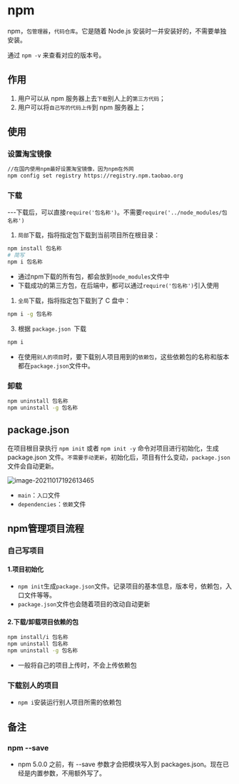 # npm

npm，`包管理器`，`代码仓库`。它是随着 Node.js 安装时一并安装好的，不需要单独安装。

通过 `npm -v` 来查看对应的版本号。


## 作用

1. 用户可以从 npm 服务器上去`下载`别人上的`第三方代码`；
2. 用户可以将`自己写的代码上传`到 npm 服务器上；

## 使用

### 设置淘宝镜像

```bash
//在国内使用npm最好设置淘宝镜像，因为npm在外网
npm config set registry https://registry.npm.taobao.org
```

### 下载

---下载后，可以直接`require('包名称')`。不需要`require('../node_modules/包名称')`

1. `局部`下载，指将指定包下载到当前项目所在根目录：

```bash
npm install 包名称
# 简写
npm i 包名称
```

- 通过npm下载的所有包，都会放到`node_modules`文件中	
- 下载成功的第三方包，在后端中，都可以通过`require('包名称')`引入使用

1. `全局`下载，指将指定包下载到了 C 盘中：

```bash
npm i -g 包名称
```

3. 根据 `package.json `下载

```bash
npm i 
```

- 在使用`别人的项目`时，要下载别人项目用到的`依赖包`，这些依赖包的名称和版本都在`package.json`文件中。

### 卸载

```bash
npm uninstall 包名称
npm uninstall -g 包名称
```

## package.json

在项目根目录执行 `npm init` 或者 `npm init -y` 命令对项目进行初始化，生成 package.json 文件。`不需要手动更新`，初始化后，项目有什么变动，`package.json`文件会自动更新。

![image-20211017192613465](C:\Users\zayn\AppData\Roaming\Typora\typora-user-images\image-20211017192613465.png) 

- `main`：`入口`文件
- `dependencies`：`依赖`文件

## npm管理项目流程

### 自己写项目

#### 1.项目初始化

- ​	`npm init`生成`package.json`文件。记录项目的基本信息，版本号，依赖包，入口文件等等。
- `package.json`文件也会随着项目的改动自动更新

#### 2.下载/卸载项目依赖的包

``` bash
npm install/i 包名称
npm uninstall 包名称
npm uninstall -g 包名称
```

- 一般将自己的项目上传时，不会上传依赖包

### 下载别人的项目

- `npm i`安装运行别人项目所需的依赖包

## 备注

### npm --save

- npm 5.0.0 之前，有 --save 参数才会把模块写入到 packages.json。现在已经是内置参数，不用额外写了。
